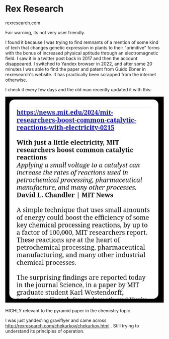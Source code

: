 # Rex Research

rexresearch.com

Fair warning, its not very user friendly.

I found it because I was trying to find remnants of a mention of some kind of tech that changes genetic expression in plants to their "primitive" forms with the bonus of increased physical aptitude through an electromagnetic field. I saw it in a twitter post back in 2017 and then the account disappeared. I switched to Yandex browser in 2022, and after some 20 minutes I was able to find the paper and patent from Guido Ebner in rexresearch's website. It has practically been scrapped from the internet otherwise.

I check it every few days and the old man recently updated it with this:

![](img/rexresearch.jpg)

HIGHLY relevant to the pyramid paper in the chemistry topic.

I was just yandex'ing graviflyer and came across http://rexresearch.com/chekurkov/chekurkov.html . Still trying to understand its principles of operation.
